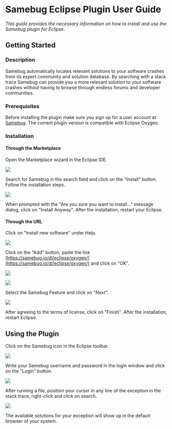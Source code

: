 # Samebug Eclipse Plugin User Guide 

*This guide provides the necessary information on how to install and use the Samebug plugin for Eclipse*.

## Getting Started

### Description
Samebug automatically locates relevant solutions to your software crashes from its expert community and solution database.
By searching with a stack trace Samebug can provide you a more relevant solution to your software crashes without having to browse through endless forums and developer communities.

### Prerequisites
Before installing the plugin make sure you sign up for a user account at [Samebug](https://samebug.io/signup).
The current plugin version is compatible with Eclipse Oxygen.

### Installation 
#### Through the Marketplace
Open the Marketplace wizard in the Eclipse IDE.

![](https://samebug.io/static/images/docs/eclipse-marketplace.png)

Search for Samebug in the search field and click on the "Install" button. Follow the installation steps. 

![](https://samebug.io/static/images/docs/eclipse-find.png)

When prompted with the "Are you sure you want to install..." message dialog, click on "Install Anyway". After the installation, restart your Eclipse.

#### Through the URL
Click on "Install new software" under Help.

![](https://samebug.io/static/images/docs/eclipse-newsoftware.png)

Click on the "Add" button, paste the link [https://samebug.io/dl/eclipse/oxygen/](https://samebug.io/dl/eclipse/oxygen/) and click on "OK".

![](https://samebug.io/static/images/docs/eclipse-adding.png)

![](https://samebug.io/static/images/docs/eclipse-location.png)

Select the Samebug Feature and click on "Next".

![](https://samebug.io/static/images/docs/eclipse-select.png)

After agreeing to the terms of license, click on "Finish". After the installation, restart Eclipse.

## Using the Plugin 
Click on the Samebug icon in the Eclipse toolbar.

![](https://samebug.io/static/images/docs/eclipse-toolbar.png)

Write your Samebug username and password in the login window and click on the "Login" button.

![](https://samebug.io/static/images/docs/eclipse-login.png)

After running a file, position your cursor in any line of the exception in the stack trace, right-click and click on search.

![](https://samebug.io/static/images/docs/eclipse-search.png)

The available solutions for your exception will show up in the default browser of your system.

